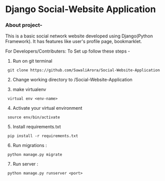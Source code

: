 # Django Social-Website Application
### About project-
This is a basic social network website developed using Django(Python Framework). It has features like user's profile page, bookmarklet.

For Developers/Contributers: To Set up follow these steps -

   1. Run on git terminal
   
     git clone https://github.com/SuwaliArora/Social-Website-Application


   2. Change working directory to /Social-Website-Application

   3. make virtualenv

     virtual env <env-name>

   4. Activate your virtual environment

     source env/bin/activate

   5. Install requirements.txt

     pip install -r requirements.txt

   6. Run migrations :

     python manage.py migrate

   7. Run server :

     python manage.py runserver <port>

### 
